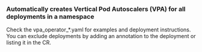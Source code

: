 ### Automatically creates Vertical Pod Autoscalers (VPA) for all deployments in a namespace

Check the vpa_operator_*.yaml for examples and deployment instructions.
You can exclude deployments by adding an annotation to the deployment or listing it in the CR.